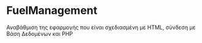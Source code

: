 # FuelManagement
Αναβάθμιση της εφαρμογής που είναι σχεδιασμένη με HTML, σύνδεση με Βάση Δεδομένων και PHP

